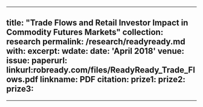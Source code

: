 
---
title: "Trade Flows and Retail Investor Impact in Commodity Futures Markets"
collection: research
permalink: /research/readyready.md
with: 
excerpt: 
wdate: 
date: 'April 2018'
venue: 
issue: 
paperurl:
linkurl:robready.com/files/ReadyReady_Trade_Flows.pdf
linkname: PDF
citation: 
prize1: 
prize2: 
prize3: 
---

---
